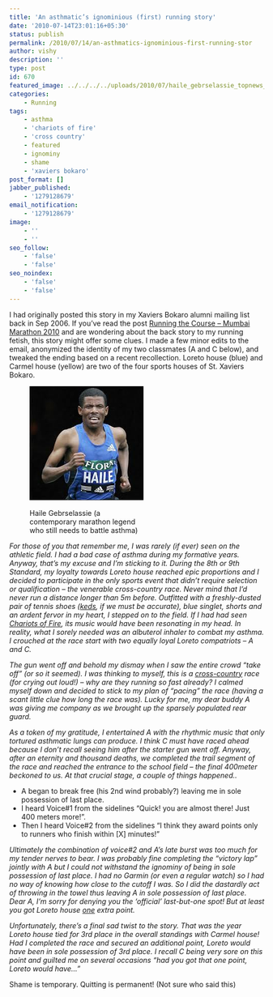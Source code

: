 ```yaml
---
title: 'An asthmatic’s ignominious (first) running story'
date: '2010-07-14T23:01:16+05:30'
status: publish
permalink: /2010/07/14/an-asthmatics-ignominious-first-running-stor
author: vishy
description: ''
type: post
id: 670
featured_image: ../../../../uploads/2010/07/haile_gebrselassie_topnews_in.jpeg
categories: 
    - Running
tags:
    - asthma
    - 'chariots of fire'
    - 'cross country'
    - featured
    - ignominy
    - shame
    - 'xaviers bokaro'
post_format: []
jabber_published:
    - '1279128679'
email_notification:
    - '1279128679'
image:
    - ''
    - ''
seo_follow:
    - 'false'
    - 'false'
seo_noindex:
    - 'false'
    - 'false'
---
```

I had originally posted this story in my Xaviers Bokaro alumni mailing list back in Sep 2006. If you’ve read the post [Running the Course – Mumbai Marathon 2010](http://ulaar.wordpress.com/2010/02/14/running-the-course-mumbai-marathon-2010/) and are wondering about the back story to my running fetish, this story might offer some clues. I made a few minor edits to the email, anonymized the identity of my two classmates (A and C below), and tweaked the ending based on a recent recollection. Loreto house (blue) and Carmel house (yellow) are two of the four sports houses of St. Xaviers Bokaro.

<figure aria-describedby="caption-attachment-1838" class="wp-caption alignleft" id="attachment_1838" style="width: 225px">

[![](../../../../uploads/2010/07/haile_gebrselassie_topnews_in.jpeg "haile_gebrselassie_topnews_in")](http://www.ulaar.com/wp-content/uploads/2010/07/haile_gebrselassie_topnews_in.jpeg)<figcaption class="wp-caption-text" id="caption-attachment-1838">Haile Gebrselassie (a contemporary marathon legend who still needs to battle asthma)</figcaption></figure>

*For those of you that remember me, I was rarely (if ever) seen on the athletic field. I had a bad case of asthma during my formative years. Anyway, that’s my excuse and I’m sticking to it.* *During the 8th or 9th Standard, my loyalty towards Loreto house reached epic proportions and I decided to participate in the only sports event that didn’t require selection or qualification – the venerable cross-country race. Never mind that I’d never run a distance longer than 5m before. Outfitted with a freshly-dusted pair of tennis shoes (*[*keds*](http://en.wikipedia.org/wiki/Keds_(shoes))*, if we must be accurate), blue singlet, shorts and an ardent fervor in my heart, I stepped on to the field. If I had had seen [Chariots of Fire](http://en.wikipedia.org/wiki/Chariots_of_Fire), its music would have been resonating in my head. In reality, what I sorely needed was an albuterol inhaler to combat my asthma. I crouched at the race start with two equally loyal Loreto compatriots – A and C.*

*The gun went off and behold my dismay when I saw the entire crowd “take off” (or so it seemed). I was thinking to myself, this is a <span style="text-decoration: underline;">cross-country</span> race (for crying out loud!) – why are they running so fast already? I calmed myself down and decided to stick to my plan of “pacing” the race (having a scant little clue how long the race was). Lucky for me, my dear buddy A was giving me company as we brought up the sparsely populated rear guard.*

*As a token of my gratitude, I entertained A with the rhythmic music that only tortured asthmatic lungs can produce. I think C must have raced ahead because I don’t recall seeing him after the starter gun went off. Anyway, after an eternity and thousand deaths, we completed the trail segment of the race and reached the entrance to the school field – the final 400meter beckoned to us. At that crucial stage, a couple of things happened..*

- A began to break free (his 2nd wind probably?) leaving me in sole possession of last place.
- I heard Voice#1 from the sidelines “Quick! you are almost there! Just 400 meters more!”.
- Then I heard Voice#2 from the sidelines “I think they award points only to runners who finish within \[X\] minutes!”

*Ultimately the combination of voice#2 and A’s late burst was too much for my tender nerves to bear. I was probably fine completing the “victory lap” jointly with A but I could not withstand the ignominy of being in sole possession of last place. I had no Garmin (or even a regular watch) so I had no way of knowing how close to the cutoff I was. So I did the dastardly act of throwing in the towel thus leaving A in sole possession of last place. Dear A, I’m sorry for denying you the ‘official’ last-but-one spot! But at least you got Loreto house <span style="text-decoration: underline;">one</span>* *extra point.*

*Unfortunately, there’s a final sad twist to the story. That was the year Loreto house tied for 3rd place in the overall standings with Carmel house! Had I completed the race and secured an additional point, Loreto would have been in sole possession of 3rd place. I recall C being very sore on this point and guilted me on several occasions “had you got that one point, Loreto would have…”*

Shame is temporary. Quitting is permanent! (Not sure who said this)

